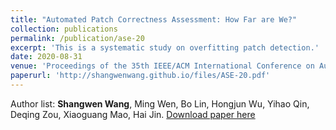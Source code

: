 ```yaml
---
title: "Automated Patch Correctness Assessment: How Far are We?"
collection: publications
permalink: /publication/ase-20
excerpt: 'This is a systematic study on overfitting patch detection.'
date: 2020-08-31
venue: 'Proceedings of the 35th IEEE/ACM International Conference on Automated Software Engineering (ASE'20, CCF-A)'
paperurl: 'http://shangwenwang.github.io/files/ASE-20.pdf'
---
```


Author list: **Shangwen Wang**, Ming Wen, Bo Lin, Hongjun Wu, Yihao Qin, Deqing Zou, Xiaoguang Mao, Hai Jin.
[Download paper here](http://shangwenwang.github.io/files/ASE-20.pdf)
